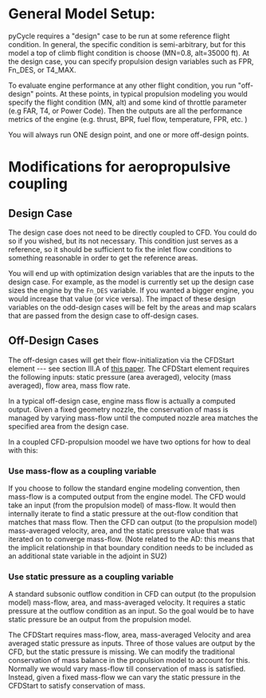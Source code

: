# General Model Setup:

pyCycle requires a "design" case to be run at some reference flight condition.
In general, the specific condition is semi-arbitrary, but for this model a
top of climb flight condition is choose (MN=0.8, alt=35000 ft). 
At the design case, you can specify propulsion design variables such as FPR, Fn_DES, or T4_MAX. 

To evaluate engine performance at any other flight condition, you run "off-design" points. 
At these points, in typical propulsion modeling you would specify the flight condition (MN, alt) and some kind of throttle parameter (e.g FAR, T4, or Power Code). 
Then the outputs are all the performance metrics of the engine (e.g. thrust, BPR, fuel flow, temperature, FPR, etc. )

You will always run ONE design point, and one or more off-design points. 

# Modifications for aeropropulsive coupling

## Design Case
The design case does not need to be directly coupled to CFD. 
You could do so if you wished, but its not necessary. 
This condition just serves as a reference, so it should be sufficient to fix the inlet flow conditions to something reasonable in order to get the reference areas. 

You will end up with optimization design variables that are the inputs to the design case. 
For example, as the model is currently set up the design case sizes the engine by the `Fn_DES` variable. 
If you wanted a bigger engine, you would increase that value (or vice versa). 
The impact of these design variables on the odd-design cases will be felt by the areas and map scalars that are passed from the design case to off-design cases. 

## Off-Design Cases
The off-design cases will get their flow-initialization via the CFDStart element --- 
see section III.A of [this paper](https://arc.aiaa.org/doi/pdf/10.2514/1.C035845). 
The CFDStart element requires the following inputs: static pressure (area averaged), velocity (mass averaged), flow area, mass flow rate. 

In a typical off-design case, engine mass flow is actually a computed output. 
Given a fixed geometry nozzle, the conservation of mass is managed by varying mass-flow until the computed nozzle area matches the specified area from the design case. 

In a coupled CFD-propulsion moodel we have two options for how to deal with this: 

### Use mass-flow as a coupling variable 
If you choose to follow the standard engine modeling convention, then mass-flow is a computed output from the engine model. 
The CFD would take an input (from the propulsion model) of mass-flow. 
It would then internally iterate to find a static pressure at the out-flow condition that matches that mass flow. 
Then the CFD can output (to the propulsion model) mass-averaged velocity, area, and the static pressure value that was iterated on to converge mass-flow. 
(Note related to the AD: this means that the implicit relationship in that boundary condition needs to be included as an additional state variable in the adjoint in SU2)

### Use static pressure as a coupling variable
A standard subsonic outflow condition in CFD can output (to the propulsion model) mass-flow, area, and mass-averaged velocity. 
It requires a static pressure at the outflow condition as an input. 
So the goal would be to have static pressure be an output from the propulsion model. 

The CFDStart requires mass-flow, area, mass-averaged Velocity and area averaged static pressure as inputs. 
Three of those values are output by the CFD, but the static pressure is missing. 
We can modify the traditional conservation of mass balance in the propulsion model to account for this. 
Normally we would vary mass-flow till conservation of mass is satisfied. 
Instead, given a fixed mass-flow we can vary the static pressure in the CFDStart to satisfy conservation of mass. 


